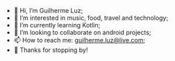 - 👋 Hi, I’m Guilherme Luz;
- 👀 I’m interested in music, food, travel and technology;
- 🌱 I’m currently learning Kotlin;
- 💞️ I’m looking to collaborate on android projects;
- 📫 How to reach me: guilherme.luz@live.com;
- 👋 Thanks for stopping by!
